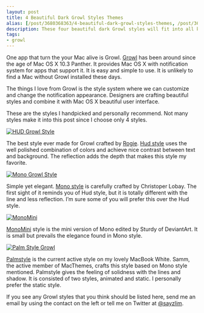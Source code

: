 ```yaml
---
layout: post
title: 4 Beautiful Dark Growl Styles Themes
alias: [/post/3680368363/4-beautiful-dark-growl-styles-themes, /post/3680368363/]
description: These four beautiful dark Growl styles will fit into all kind of wallpapers on your Mac.
tags:
- growl
---
```

One app that turn the your Mac alive is Growl. [Growl][1] has been around since the age of Mac OS X 10.3 Panther. It provides Mac OS X with notification system for apps that support it. It is easy and simple to use. It is unlikely to find a Mac without Growl installed these days.

[1]: http://growl.info/ "Growl"

The things I love from Growl is the style system where we can customize and change the notification appearance. Designers are crafting beautiful styles and combine it with Mac OS X beautiful user interface.

These are the styles I handpicked and personally recommend. Not many styles make it into this post since I choose only 4 styles.

[ ![HUD Growl Style][img1] ](http://images.sayzlim.net/2011/03/growl_hud.jpg "HUD Growl Style")

[img1]: http://images.sayzlim.net/2011/03/growl_hud.jpg "HUD Growl Style"

The best style ever made for Growl crafted by [Rogie][2]. [Hud style][3] uses the well polished combination of colors and achieve nice contrast between text and background. The reflection adds the depth that makes this style my favorite.

[2]: https://twitter.com/rogie "rogie (rogie) on Twitter"
[3]: http://www.komodomedia.com/blog/2010/03/hud-growl-theme/ "Komodo Media » Blog Archive » Hud Growl Theme"

[ ![Mono Growl Style][img2] ](http://images.sayzlim.net/2011/03/growl_mono.jpg "Mono Growl Style")

[img2]: http://images.sayzlim.net/2011/03/growl_mono.jpg "Mono Growl Style"

Simple yet elegant. [Mono style](http://christopherlobay.com/ "Christopher Lobay") is carefully crafted by Christoper Lobay. The first sight of it reminds you of Hud style, but it is totally different with the line and less reflection. I’m sure some of you will prefer this over the Hud style.

[ ![MonoMini][img3] ](http://images.sayzlim.net/2011/03/growl_monomini.jpg "MonoMini")

[img3]: http://images.sayzlim.net/2011/03/growl_monomini.jpg "MonoMini"

[MonoMini](http://sturdy.deviantart.com/art/MonoMini-Growl-Theme-185869650 "MonoMini Growl Theme by sturdy on deviantART") style is the mini version of Mono edited by Sturdy of DeviantArt. It is small but prevails the elegance found in Mono style.

[ ![Palm Style Growl][img4] ](http://images.sayzlim.net/2011/03/growl_palmstyle.jpg "Palm Style Growl ")

[img4]: http://images.sayzlim.net/2011/03/growl_palmstyle.jpg "Palm Style Growl "

[Palmstyle](http://dribbble.com/shots/137825-Palmstyle-Growl-Theme "Dribbble - Palmstyle - Growl Theme by Sam Mularczyk") is the current active style on my lovely MacBook White. Samm, the active member of MacThemes, crafts this style based on Mono style mentioned. Palmstyle gives the feeling of solidness with the lines and shadow. It is consisted of two styles, animated and static. I personally prefer the static style.

If you see any Growl styles that you think should be listed here, send me an email by using the contact on the left or tell me on Twitter at [@sayzlim](https://twitter.com/sayzlim "Sayz Lim (sayzlim) on Twitter").